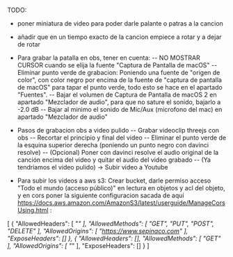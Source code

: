 TODO:
- poner miniatura de video para poder darle palante o patras a la cancion

- añadir que en un tiempo exacto de la cancion empiece a rotar y a dejar de rotar

- Para grabar la patalla en obs, tener en cuenta:
  -- NO MOSTRAR CURSOR cuando se elija la fuente "Captura de Pantalla de macOS"
  -- Eliminar punto verde de grabacion: Poniendo una fuente de "origen de color", con color negro por encima de la fuente de "captura de pantalla de macOS" para tapar el punto verde, todo esto se hace en el apartado "Fuentes".
  -- Bajar el volumen de Captura de Pantalla de macOS 2 en apartado "Mezclador de audio", para que no sature el sonido, bajarlo a -2.0 dB
  -- Bajar al minimo el sonido de Mic/Aux (microfono del mac) en apartado "Mezclador de audio"

- Pasos de grabacion obs a video pulido
  -- Grabar videoclip threejs con obs
  -- Recortar el principio y final del video
  -- Eliminar el punto verde de la esquina superior derecha (poniendo un punto negro con davinci resolve)
  -- (Opcional) Poner con davinci resolve el audio original de la canción encima del video y quitar el audio del video grabado
  -- (Ya tendriamos el video pulido) -> Subir video a Youtube

- Para subir los videos a aws s3: Crear bucket, darle permiso acceso "Todo el mundo (acceso público)" en lectura en objetos y acl del objeto, y en cors poner la siguiente configuracion sacada de aqui https://docs.aws.amazon.com/AmazonS3/latest/userguide/ManageCorsUsing.html :

[
{
"AllowedHeaders": [
"*"
],
"AllowedMethods": [
"GET",
"PUT",
"POST",
"DELETE"
],
"AllowedOrigins": [
"https://www.sepinaco.com"
],
"ExposeHeaders": []
},
{
"AllowedHeaders": [],
"AllowedMethods": [
"GET"
],
"AllowedOrigins": [
"*"
],
"ExposeHeaders": []
}
]
